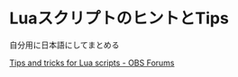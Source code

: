 # LuaスクリプトのヒントとTips

自分用に日本語にしてまとめる

[Tips and tricks for Lua scripts - OBS Forums](https://obsproject.com/forum/threads/tips-and-tricks-for-lua-scripts.132256/)

